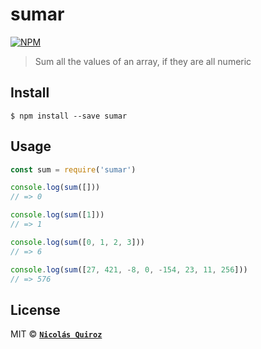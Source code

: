 # sumar

[![NPM](https://nodei.co/npm/sumar.png?downloads=true&downloadRank=true&stars=true)](https://nodei.co/npm/sumar/)

> Sum all the values of an array, if they are all numeric


## Install

```
$ npm install --save sumar
```


## Usage

```js
const sum = require('sumar')

console.log(sum([]))
// => 0

console.log(sum([1]))
// => 1

console.log(sum([0, 1, 2, 3]))
// => 6

console.log(sum([27, 421, -8, 0, -154, 23, 11, 256]))
// => 576
```


## License

MIT © **[`Nicolás Quiroz`](https://nicolasquiroz.com)**
